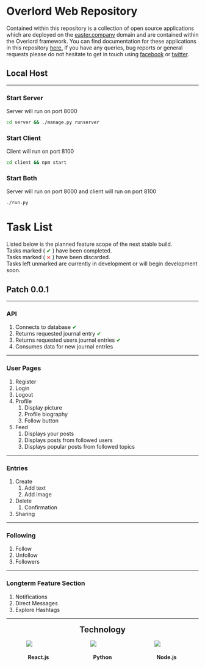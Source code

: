 
# Overlord Web Repository

Contained within this repository is a collection of open source applications which are
deployed on the [easter.company](https://easter.company) domain and are contained within
the Overlord framework. You can find documentation for these applications in this
repository [here.](https://github.com/eastercompany/overlord/docs) If you have any
queries, bug reports or general requests please do not hesitate to get in touch using
[facebook](https://facebook.com/eastercompany) or
[twitter](https://twitter.com/eastercompany).

## Local Host

---

### Start Server

Server will run on port 8000
```bash
cd server && ./manage.py runserver
```

### Start Client

Client will run on port 8100
```bash
cd client && npm start
```

### Start Both

Server will run on port 8000 and client will run on port 8100
```bash
./run.py
```

# Task List

Listed below is the planned feature scope of the next stable build. <br>
Tasks marked (<span style='color:green'> ✔ </span>) have been completed. <br>
Tasks marked (<span style='color:red'> ⨯ </span>) have been discarded. <br>
Tasks left unmarked are currently in development or will begin development soon. <br>

## Patch 0.0.1

---

### API

   1. Connects to database <span style='color:green'> ✔ </span>
   2. Returns requested journal entry <span style='color:green'> ✔ </span>
   3. Returns requested users journal entries <span style='color:green'> ✔ </span>
   4. Consumes data for new journal entries

---

### User Pages

   1. Register
   2. Login
   3. Logout
   4. Profile
      1. Display picture
      2. Profile biography
      3. Follow button
   5. Feed
      1. Displays your posts
      2. Displays posts from followed users
      3. Displays popular posts from followed topics

---

### Entries

   1. Create
      1. Add text
      2. Add image
   2. Delete
      1. Confirmation
   3. Sharing

---

### Following

   1. Follow
   2. Unfollow
   3. Followers

---

### Longterm Feature Section

   1. Notifications
   2. Direct Messages
   3. Explore Hashtags

---

<h2 style='text-align:center;margin:16px 0 16px 0'> Technology </h2>
<div style='display:flex;justify-content:space-around;'>

   <div style='height:64px;width:64px;'>
      <image src='https://raw.githubusercontent.com/github/explore/80688e429a7d4ef2fca1e82350fe8e3517d3494d/topics/react/react.png'>
      <h4 style='text-align:center;'> React.js </h4>
   </div>

   <div style='height:64px;width:64px;'>
      <image src='https://raw.githubusercontent.com/github/explore/80688e429a7d4ef2fca1e82350fe8e3517d3494d/topics/python/python.png'>
      <h4 style='text-align:center;'> Python </h4>
   </div>

   <div style='height:64px;width:64px;'>
      <image src='https://raw.githubusercontent.com/github/explore/80688e429a7d4ef2fca1e82350fe8e3517d3494d/topics/nodejs/nodejs.png'>
      <h4 style='text-align:center;'> Node.js </h4>
   </div>

</div>

